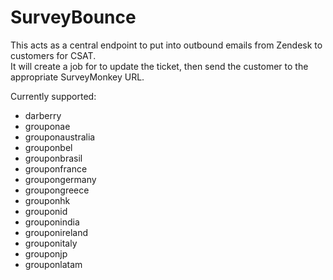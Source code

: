 SurveyBounce
============


This acts as a central endpoint to put into outbound emails from Zendesk to customers for CSAT.  
It will create a job for to update the ticket, then send the customer to the appropriate SurveyMonkey URL.


Currently supported:

- darberry
- grouponae
- grouponaustralia
- grouponbel
- grouponbrasil
- grouponfrance
- groupongermany
- groupongreece
- grouponhk
- grouponid
- grouponindia
- grouponireland
- grouponitaly
- grouponjp
- grouponlatam
